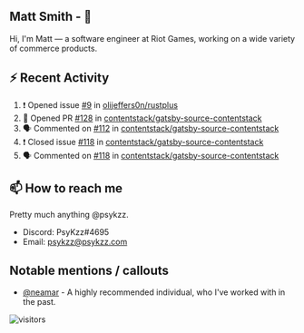 <!--
[![PsyKzz's github stats](https://github-readme-stats.vercel.app/api?username=psykzz&show_icons=true)](https://github.com/anuraghazra/github-readme-stats)
-->

## Matt Smith - 👋
Hi, I'm Matt — a software engineer at Riot Games, working on a wide variety of commerce products.

## ⚡ Recent Activity

<!--START_SECTION:activity-->
1. ❗️ Opened issue [#9](https://github.com/olijeffers0n/rustplus/issues/9) in [olijeffers0n/rustplus](https://github.com/olijeffers0n/rustplus)
2. 💪 Opened PR [#128](https://github.com/contentstack/gatsby-source-contentstack/pull/128) in [contentstack/gatsby-source-contentstack](https://github.com/contentstack/gatsby-source-contentstack)
3. 🗣 Commented on [#112](https://github.com/contentstack/gatsby-source-contentstack/issues/112) in [contentstack/gatsby-source-contentstack](https://github.com/contentstack/gatsby-source-contentstack)
4. ❗️ Closed issue [#118](https://github.com/contentstack/gatsby-source-contentstack/issues/118) in [contentstack/gatsby-source-contentstack](https://github.com/contentstack/gatsby-source-contentstack)
5. 🗣 Commented on [#118](https://github.com/contentstack/gatsby-source-contentstack/issues/118) in [contentstack/gatsby-source-contentstack](https://github.com/contentstack/gatsby-source-contentstack)
<!--END_SECTION:activity-->


## 📫 How to reach me

Pretty much anything @psykzz.

- Discord: PsyKzz#4695
- Email: psykzz@psykzz.com


## Notable mentions / callouts

 - [@neamar](https://github.com/neamar) - A highly recommended individual, who I've worked with in the past.


![visitors](https://visitor-badge.glitch.me/badge?page_id=psykzz/psykzz)


